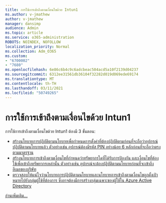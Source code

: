 ```yaml
---
title: การใช้การเข้าถึงตามเงื่อนไขด้วย Intun1
ms.author: v-jmathew
author: v-jmathew
manager: dansimp
audience: Admin
ms.topic: article
ms.service: o365-administration
ROBOTS: NOINDEX, NOFOLLOW
localization_priority: Normal
ms.collection: Adm_O365
ms.custom:
- "6700002"
- "7680"
ms.openlocfilehash: 6e86c6b4c9c6adcbeac504acd5a10f2139d04237
ms.sourcegitcommit: 6312ee31561db36104f32282d019d069ede69174
ms.translationtype: MT
ms.contentlocale: th-TH
ms.lasthandoff: 03/11/2021
ms.locfileid: "50749265"
---
```

# <a name="using-conditional-access-with-intune"></a>การใช้การเข้าถึงตามเงื่อนไขด้วย Intun1

การใช้การเข้าถึงตามเงื่อนไขด้วย Intun1 ต้องมี 3 ขั้นตอน:

- [สร้างนโยบายการปฏิบัติตามนโยบายเพื่อกําหนดการตั้งค่าที่ต้องปฏิบัติตามก่อนที่จะถือว่าอุปกรณ์ปฏิบัติตามนโยบายแล้ว ตัวอย่างเช่น อุปกรณ์ต้องมีรหัส PIN อย่างน้อย 6 หลักก่อนที่จะถือว่าตรงตามมาตรฐาน](https://docs.microsoft.com/mem/intune/protect/create-compliance-policy)
- [สร้างนโยบายการเข้าถึงตามเงื่อนไขที่กําหนดว่าทรัพยากรใดที่ได้รับการป้องกัน และเงื่อนไขที่ต้องใช้เพื่อเข้าถึงทรัพยากรเหล่านั้น ตัวอย่างเช่น อุปกรณ์จะต้องปฏิบัติตามนโยบายก่อนที่จะเข้าถึงอีเมลของบริษัท](https://docs.microsoft.com/mem/intune/protect/tutorial-protect-email-on-unmanaged-devices#create-conditional-access-policies)
- [ตรวจสอบให้แน่ใจว่านโยบายการปฏิบัติตามนโยบายและนโยบายการเข้าถึงตามเงื่อนไขถูกตั้งเป้าหมายไปยังกลุ่มผู้ใช้ที่ต้องการ ซึ่งอาจต้องมีการสร้างกลุ่มเฉพาะของผู้ใช้ใน Azure Active Directory](https://docs.microsoft.com/troubleshoot/mem/intune/troubleshoot-conditional-access)

[อ่านเพิ่มเติม...](https://docs.microsoft.com/mem/intune/protect/device-compliance-get-started)
